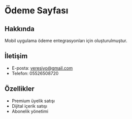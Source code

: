# Ödeme Sayfası

## Hakkında
Mobil uygulama ödeme entegrasyonları için oluşturulmuştur.

## İletişim
- E-posta: veresiyo@gmail.com
- Telefon: 05526508720

## Özellikler
- Premium üyelik satışı
- Dijital içerik satışı
- Abonelik yönetimi
